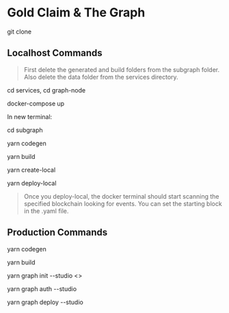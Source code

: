 # Gold Claim & The Graph

git clone

## Localhost Commands
> First delete the generated and build folders from the subgraph folder. Also delete the data folder from the services directory.

cd services, cd graph-node

docker-compose up

In new terminal:

cd subgraph

yarn codegen

yarn build

yarn create-local

yarn deploy-local

> Once you deploy-local, the docker terminal should start scanning the specified blockchain looking for events. You can set the starting block in the .yaml file. 

## Production Commands

yarn codegen

yarn build

yarn graph init --studio <<subgraph-name>>
  
yarn graph auth --studio <deploy-key>
  
yarn graph deploy --studio <subgraph-name>
